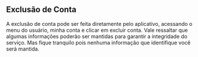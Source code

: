 ## Exclusão de Conta
A exclusão de conta pode ser feita diretamente pelo aplicativo, acessando o menu do usuário, minha conta e clicar em excluir conta.
Vale ressaltar que algumas informações poderão ser mantidas para garantir a integridade do serviço. Mas fique tranquilo pois nenhuma
informação que identifique você será mantida.
